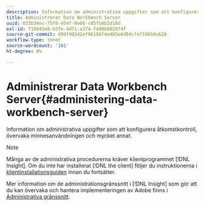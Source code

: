 ```yaml
---
description: Information om administrativa uppgifter som att konfigurera åtkomstkontroll, övervaka minnesanvändningen och mycket annat.
title: Administrerar Data Workbench Server
uuid: 033b34ec-75f6-454f-8e08-c05fb8b2d18d
exl-id: f19043e8-b3fe-4d71-a374-f4d0b602074f
source-git-commit: d9df90242ef96188f4e4b5e6d04cfef196b0a628
workflow-type: tm+mt
source-wordcount: '101'
ht-degree: 0%

---
```


# Administrerar Data Workbench Server{#administering-data-workbench-server}

Information om administrativa uppgifter som att konfigurera åtkomstkontroll, övervaka minnesanvändningen och mycket annat.

>[!NOTE]
>
>Många av de administrativa procedurerna kräver klientprogrammet [!DNL Insight]. Om du inte har installerat [!DNL the client] följer du instruktionerna i [klientinstallationsguiden](https://docs.adobe.com/content/help/en/data-workbench/using/install/c-data-workbench-client-install.html) innan du fortsätter.

Mer information om de administrationsgränssnitt i [!DNL Insight] som gör att du kan övervaka och hantera implementeringen av Adobe finns i [Administrativa gränssnitt](https://docs.adobe.com/content/help/en/data-workbench/using/client/t-open-ins.html#Administrative_Interfaces).
